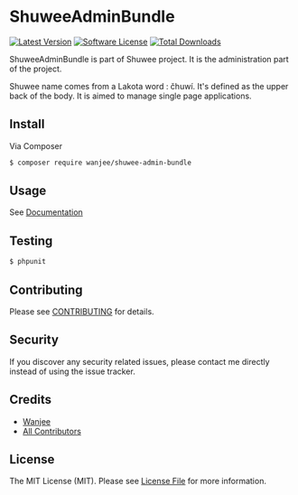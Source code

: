 # ShuweeAdminBundle

[![Latest Version](https://img.shields.io/github/release/wanjee/ShuweeAdminBundle.svg?style=flat-square)](https://github.com/wanjee/ShuweeAdminBundle/releases)
[![Software License](https://img.shields.io/badge/license-MIT-brightgreen.svg?style=flat-square)](LICENSE.md)
[![Total Downloads](https://img.shields.io/packagist/dt/wanjee/shuwee-admin-bundle.svg?style=flat-square)](https://packagist.org/packages/wanjee/shuwee-admin-bundle)


ShuweeAdminBundle is part of Shuwee project.  It is the administration part of the project.

Shuwee name comes from a Lakota word : čhuwí. It's defined as the upper back of the body.  It is aimed to manage single page applications. 


## Install

Via Composer

``` bash
$ composer require wanjee/shuwee-admin-bundle
```

## Usage

See [Documentation](doc/index.rst)

## Testing

``` bash
$ phpunit
```

## Contributing

Please see [CONTRIBUTING](CONTRIBUTING.md) for details.

## Security

If you discover any security related issues, please contact me directly instead of using the issue tracker.

## Credits

- [Wanjee](https://github.com/wanjee)
- [All Contributors](../../contributors)

## License

The MIT License (MIT). Please see [License File](LICENSE.md) for more information.
